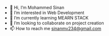 - 👋 Hi, I’m Mohammed Sinan
- 👀 I’m interested in Web Development
- 🌱 I’m currently learning MEARN STACK
- 💞️ I’m looking to collaborate on project creation
- 📫 How to reach me sinanmv234@gmail.com

<!---
sinanmv/sinanmv is a ✨ special ✨ repository because its `README.md` (this file) appears on your GitHub profile.
You can click the Preview link to take a look at your changes.
--->
